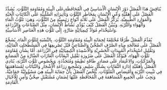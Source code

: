 يُنَاقِشُ هَذَا الْفَصْلُ دَوْرَ الْإِنْسَانِ الْأَسَاسِيَّ فِي الْمُحَافَظَةِ عَلَى الْبِيئَةِ وَمُقَاوَمَةِ التَّلَوُّثِ. يُشَدِّدُ الْفَصْلُ عَلَى أَهَمِّيَّةِ وَعْيِ الْإِنْسَانِ بِمَخَاطِرِ التَّلَوُّثِ وَتَأْثِيرَاتِهِ السَّلْبِيَّةِ عَلَى الْكَائِنَاتِ الْحَيَّةِ وَالْمَوَارِدِ الطَّبِيعِيَّةِ.  يُرَكِّزُ الْفَصْلُ عَلَى ثَلاثَةِ أَنْوَاعٍ رَئِيسِيَّةٍ مِنْ التَّلَوُّثِ، وَهِيَ: تَلَوُّثُ الْمَاءِ وَالْهَوَاءِ وَالتُّرْبَةِ.  وَيُبَيِّنُ الْفَصْلُ كَيْفَ يُؤَدِّي نَشَاطُ الْإِنْسَانِ، مِثْلَ الصِّنَاعَاتِ وَالزِّرَاعَةِ وَاسْتِخْدَامِ مُوَادِّ كِيمِيَائِيَّةٍ ضَارَّةٍ، إِلَى تَلَوُّثِ هَذِهِ الْعَنَاصِرِ الْأَسَاسِيَّةِ.

يُقَدِّمُ الْفَصْلُ طُرُقًا مُخْتَلِفَةً لِحِمَايَةِ الْبِيئَةِ وَمُقَاوَمَةِ التَّلَوُّثِ. بِالنِّسْبَةِ لِتَلَوُّثِ الْمَاءِ، يُشَجِّعُ الْفَصْلُ عَلَى مُعَالَجَةِ مِيَاهِ الصَّرْفِ الصِّحِّيِّ وَالصِّنَاعِيِّ قَبْلَ تَصْرِيفِهَا فِي الْمَسْطَّحَاتِ الْمَائِيَّةِ، وَتَقْلِيلِ اسْتِخْدَامِ الْمُبِيدَاتِ الْحَشَرِيَّةِ وَالْأَسْمِدَةِ الْكِيمِيَائِيَّةِ فِي الزِّرَاعَةِ. أَمَّا بِشَأْنِ مُقَاوَمَةِ تَلَوُّثِ الْهَوَاءِ، فَيُؤَكِّدُ الْفَصْلُ عَلَى ضَرُورَةِ تَقْلِيلِ انْبِعَاثَاتِ الْغَازَاتِ الضَّارَّةِ مِنْ الْمَصَانِعِ وَالْمَرْكَبَاتِ، وَالِاعْتِمَادِ عَلَى مَصَادِرِ طَاقَةٍ نَظِيفَةٍ وَمُتَجَدِّدَةٍ. وَبِخُصُوصِ تَلَوُّثِ التُّرْبَةِ، يُنَادِي الْفَصْلُ بِأَهَمِّيَّةِ إِدَارَةِ النُّفَايَاتِ بِشَكْلٍ سَلِيمٍ، وَتَشْجِيعِ زِرَاعَةِ الْأَشْجَارِ وَالنَّبَاتَاتِ لِمُسَاهَمَتِهَا فِي تَثْبِيتِ التُّرْبَةِ وَامْتِصَاصِ الْمُلَوِّثَاتِ.  يُلَخِّصُ الْفَصْلُ بِأَنَّ حِمَايَةَ الْبِيئَةِ هِيَ مَسْؤُولِيَّةٌ جَمَاعِيَّةٌ، وَيَجِبُ عَلَى الْجَمِيعِ الْمُسَاهَمَةَ فِي الْمُحَافَظَةِ عَلَيْهَا لِضَمَانِ مُسْتَقْبَلٍ صِحِّيٍّ وَآمِنٍ لِلْأَجْيَالِ الْقَادِمَةِ.